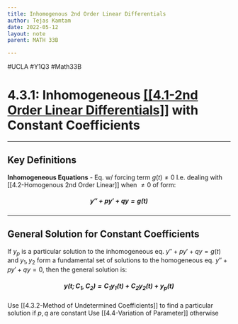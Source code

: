 ```yaml
---
title: Inhomogenous 2nd Order Linear Differentials
author: Tejas Kamtam
date: 2022-05-12
layout: note
parent: MATH 33B

---
```


#UCLA #Y1Q3 #Math33B

# 4.3.1: Inhomogeneous <u>[[4.1-2nd Order Linear Differentials]]</u> with Constant Coefficients

---

## Key Definitions

**Inhomogeneous Equations** - Eq. w/ forcing term $g(t) \not =0$
I.e. dealing with [[4.2-Homogenous 2nd Order Linear]] when $\not = 0$ of form:

##### $$y''+py'+qy=g(t)$$

---

## General Solution for Constant Coefficients

If $y_p$ is a particular solution to the inhomogeneous eq. $y''+py'+qy=g(t)$ and $y_1,y_2$ form a fundamental set of solutions to the homogeneous eq. $y''+py'+qy=0$, then the general solution is:

##### $$y(t;C_1,C_2)=C_1y_1(t)+C_2y_2(t)+y_p(t)$$

Use [[4.3.2-Method of Undetermined Coefficients]] to find a particular solution if $p,q$ are constant
Use [[4.4-Variation of Parameter]] otherwise
